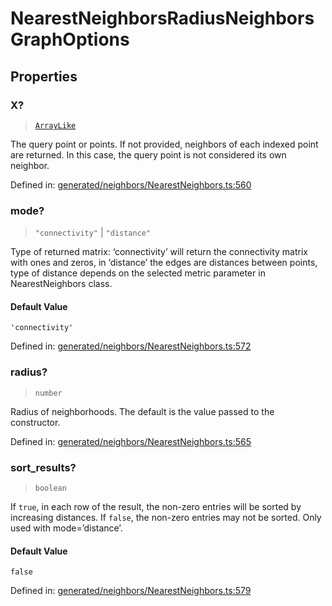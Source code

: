 # NearestNeighborsRadiusNeighborsGraphOptions

## Properties

### X?

> [`ArrayLike`](../types/ArrayLike.md)

The query point or points. If not provided, neighbors of each indexed point are returned. In this case, the query point is not considered its own neighbor.

Defined in:  [generated/neighbors/NearestNeighbors.ts:560](https://github.com/transitive-bullshit/scikit-learn-ts/blob/92ab806/packages/sklearn/src/generated/neighbors/NearestNeighbors.ts#L560)

### mode?

> `"connectivity"` \| `"distance"`

Type of returned matrix: ‘connectivity’ will return the connectivity matrix with ones and zeros, in ‘distance’ the edges are distances between points, type of distance depends on the selected metric parameter in NearestNeighbors class.

#### Default Value

`'connectivity'`

Defined in:  [generated/neighbors/NearestNeighbors.ts:572](https://github.com/transitive-bullshit/scikit-learn-ts/blob/92ab806/packages/sklearn/src/generated/neighbors/NearestNeighbors.ts#L572)

### radius?

> `number`

Radius of neighborhoods. The default is the value passed to the constructor.

Defined in:  [generated/neighbors/NearestNeighbors.ts:565](https://github.com/transitive-bullshit/scikit-learn-ts/blob/92ab806/packages/sklearn/src/generated/neighbors/NearestNeighbors.ts#L565)

### sort\_results?

> `boolean`

If `true`, in each row of the result, the non-zero entries will be sorted by increasing distances. If `false`, the non-zero entries may not be sorted. Only used with mode=’distance’.

#### Default Value

`false`

Defined in:  [generated/neighbors/NearestNeighbors.ts:579](https://github.com/transitive-bullshit/scikit-learn-ts/blob/92ab806/packages/sklearn/src/generated/neighbors/NearestNeighbors.ts#L579)

